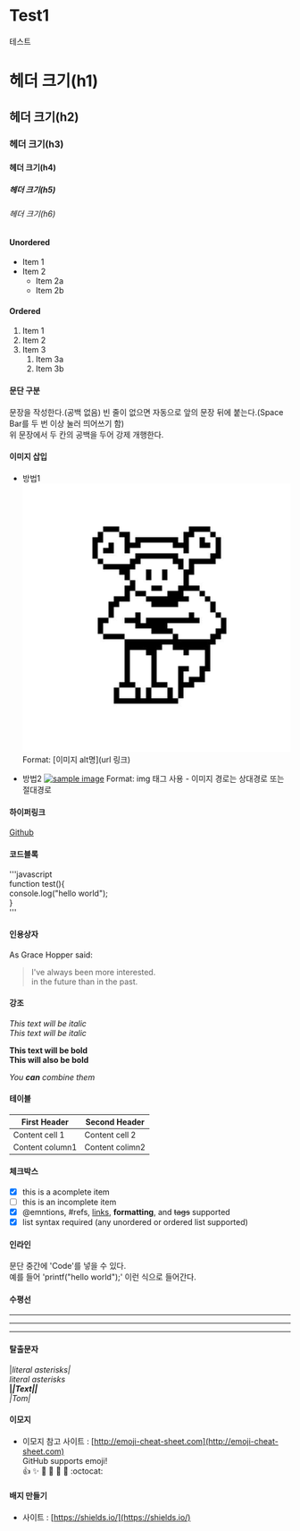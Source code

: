 # Test1
테스트


# 헤더 크기(h1)
## 헤더 크기(h2)
### 헤더 크기(h3)
#### 헤더 크기(h4)
##### 헤더 크기(h5)
###### 헤더 크기(h6)

#### Unordered
* Item 1
* Item 2
  * Item 2a
  * Item 2b
  
#### Ordered
1. Item 1
1. Item 2
1. Item 3
   1. Item 3a
   1. Item 3b

#### 문단 구분
문장을 작성한다.(공백 없음)
빈 줄이 없으면 자동으로 앞의 문장 뒤에 붙는다.(Space Bar를 두 번 이상 눌러 띄어쓰기 함)  
위 문장에서 두 칸의 공백을 두어 강제 개행한다.

#### 이미지 삽입
* 방법1
![Github logo](/images/frog.jpg)
Format: [이미지 alt명](url 링크)

* 방법2
<a href="#"><img src="https://github.com/EunwonChoi/Test1/images/deerdog.jpg" width="400px" alt="sample image"></a>
Format: img 태그 사용 - 이미지 경로는 상대경로 또는 절대경로

#### 하이퍼링크
[Github](http://github.com"깃허브")

#### 코드블록
'''javascript  
function test(){  
 console.log("hello world");  
}  
'''

#### 인용상자
As Grace Hopper said:

> I've always been more interested.  
> in the future than in the past.

#### 강조
*This text will be italic*  
_This text will be italic_  

**This text will be bold**  
__This will also be bold__  

*You **can** combine them*  

#### 테이블
First Header | Second Header  
-------------- | ----------------  
Content cell 1 | Content cell 2  
Content column1 | Content colimn2  

#### 체크박스
- [x] this is a acomplete item  
- [ ] this is an incomplete item
- [x] @emntions, #refs, [links](), **formatting**, and <del>tags</del> supported
- [x] list syntax required (any unordered or ordered list supported)

#### 인라인 
문단 중간에 'Code'를 넣을 수 있다.  
예를 들어 'printf("hello world");' 이런 식으로 들어간다.

#### 수평선
---  
***  
___  

#### 탈출문자
|*literal asterisks|*  
*literal asterisks*  
__|*|*Text|*|*__  
_|_Tom|__

#### 이모지
* 이모지 참고 사이트 : [http://emoji-cheat-sheet.com](http://emoji-cheat-sheet.com)  
GitHub supports emoji!  
:+1: :sparkles: :camel: :tada:
:rocket: :metal: :octocat:  

#### 배지 만들기
* 사이트 : [https://shields.io/](https://shields.io/)  

